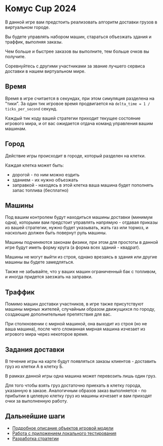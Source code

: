 # Комус Cup 2024

В данной игре вам предстоить реализовать алгоритм доставки грузов в виртуальном городе.

Вы будете управлять набором машин, стараться объезжать здания и траффик, выполняя заказы.

Чем больше и быстрее заказов вы выполните, тем больше очков вы получите.

Соревнуйтесь с другими участниками за звание лучшего сервиса доставки в нашем виртуальном мире.

## Время

Время в игре считается в секундах, при этом симуляция разделена на "тики".
За один тик игровое время продвигается на `delta_time = 1 / ticks_per_second` секунд.

Каждый тик коду вашей стратегии приходит текущее состояние игрового мира,
и от вас ожидается отдача команд управления вашим машинам.

## Город

Действие игры происходит в городе, который разделен на клетки.

Каждая клетка может быть:

- дорогой - по ним можно ездить
- зданием - их нужно объезжать
- заправкой - находясь в этой клетка ваша машина будет пополнять запас топлива (бесплатно)

## Машины

Под вашим контролем будут находиться машины доставки (минимум одна),
которыми вам предстоит управлять напрямую -
отдавая приказы из вашей стратегии, нужно будет указывать,
жать газ или тормоз, и насколько должен быть повернут руль машины.

Машины подчиняются законам физики, при этом для простоты в данной игре будут иметь форму круга (а форма всех зданий - квадрат).

Машины не могут выйти из строя, однако врезаясь в здания или другие машины вы будете замедляться.

Также не забывайте, что у ваших машин ограниченный бак с топливом, и иногда придется заезжать на заправки.

## Траффик

Помимо машин доставки участников, в игре также присутствуют машины мирных жителей,
случайным образом движущихся по городу, создающие дополнительные препятствия для вас.

При столкновении с мирной машиной, она выходит из строя (но не ваша машина),
после чего сломанная мирная машина изчезает из игрового мира через некоторое время.

## Задания доставки

В течение игры на карте будут появляться заказы клиентов - доставить груз из клетки А в клетку Б.

В рамках данной игры одна машина может перевозить лишь один груз.

Для того чтобы взять груз достаточно приехать в клетку города, указанную в заказе.
Аналогичным образов заказ выполняется -
по прибытии в целевую клетку груз из машины изчезает и вам приходят очки за выполненную работу.

## Дальнейшие шаги

- [Подробное описание объектов игровой модели](api/model.md)
- [Работа с приложением локального тестирования](app.md)
- [Разработка стратегии](client.md)
